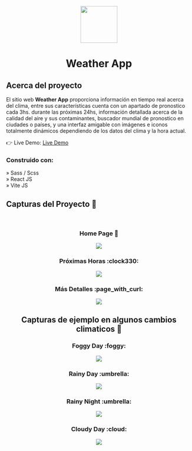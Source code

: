 <div align='center'>
 <img style="width:100px" src='https://github.com/BlandroDev/Weather-App/assets/129313001/4f75f9b0-922f-4e26-9359-392413fed355'/>
  <h1>Weather App</h1>
</div>

<h2>Acerca del proyecto</h2>

<p>
  El sitio web <b>Weather App</b> proporciona información en tiempo real acerca del clima, 
  entre sus características cuenta con un apartado de pronostico cada 3hs. durante las próximas 24hs,
  información detallada acerca de la calidad del aire y sus contaminantes, 
  buscador mundial de pronostico en ciudades o países, y una interfaz amigable
  con imágenes e iconos totalmente dinámicos dependiendo de los datos del clima y la hora actual.
</p>


👉 Live Demo: <a href='https://weather-app-lemon-ten.vercel.app/'>Live Demo</a>

<h3>Construido con:</h3>

» Sass / Scss <br>
» React JS <br>
» Vite JS

<h2>Capturas del Proyecto 📸</h2>
<br>
<h3 align='center'>Home Page 🏡</h3>

<div align='center'>
<img src='https://github.com/BlandroDev/Weather-App/assets/129313001/4b84d1a2-e252-4042-82bc-b03c882a054f'/>
  <h3>Próximas Horas :clock330:</h3>
<img src='https://github.com/BlandroDev/Weather-App/assets/129313001/813778db-df4b-4239-836a-408b10287c2a'/>
  <h3>Más Detalles :page_with_curl:</h3>
<img src='https://github.com/BlandroDev/Weather-App/assets/129313001/2a397022-ff03-44ac-9548-f648af19318e'/>
  
 <h2>Capturas de ejemplo en algunos cambios climaticos 📸</h2>
  <h3>Foggy Day :foggy:</h3>
  <img src='https://github.com/BlandroDev/Weather-App/assets/129313001/94b94f74-b757-4abc-b33c-8e4a661712cb'/>
  <h3>Rainy Day :umbrella:</h3>
  <img src='https://github.com/BlandroDev/Weather-App/assets/129313001/4d3cc846-5785-473c-b02c-355614c66908'/>
  <h3>Rainy Night :umbrella:</h3>
  <img src='https://github.com/BlandroDev/Weather-App/assets/129313001/4ea985f0-75b3-46d8-af5c-0381fd33cbda'/>
  <h3>Cloudy Day :cloud:</h3>
  <img src='https://github.com/BlandroDev/Weather-App/assets/129313001/93e58aca-34ea-4176-97c3-0489c0b1dca0'/>
</div>
